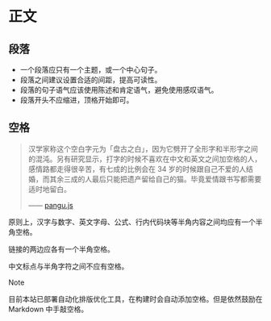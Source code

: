 # 正文

## 段落

- 一个段落应只有一个主题，或一个中心句子。
- 段落之间建议设置合适的间距，提高可读性。
- 段落的句子语气应该使用陈述和肯定语气，避免使用感叹语气。
- 段落开头不应缩进，顶格开始即可。

## 空格

> 汉学家称这个空白字元为「盘古之白」，因为它劈开了全形字和半形字之间的混沌。另有研究显示，打字的时候不喜欢在中文和英文之间加空格的人，感情路都走得很辛苦，有七成的比例会在 34 岁的时候跟自己不爱的人结婚，而其余三成的人最后只能把遗产留给自己的猫。毕竟爱情跟书写都需要适时地留白。
>
> —— [pangu.js](https://github.com/vinta/pangu.js)

原则上，汉字与数字、英文字母、公式、行内代码块等半角内容之间均应有一个半角空格。

链接的两边应各有一个半角空格。

中文标点与半角字符之间不应有空格。

> [!note]
>
> 目前本站已部署自动化排版优化工具，在构建时会自动添加空格。但是依然鼓励在 Markdown 中手敲空格。

